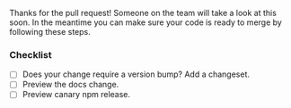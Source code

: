 Thanks for the pull request! Someone on the team will take a look at this soon. In the meantime you can make sure your code is ready to merge by following these steps.

### Checklist

- [ ] Does your change require a version bump? Add a changeset.
- [ ] Preview the docs change.
- [ ] Preview canary npm release.

<!-- diff_report --><!-- /diff_report -->

<!-- bundle_table --><!-- /bundle_table -->
